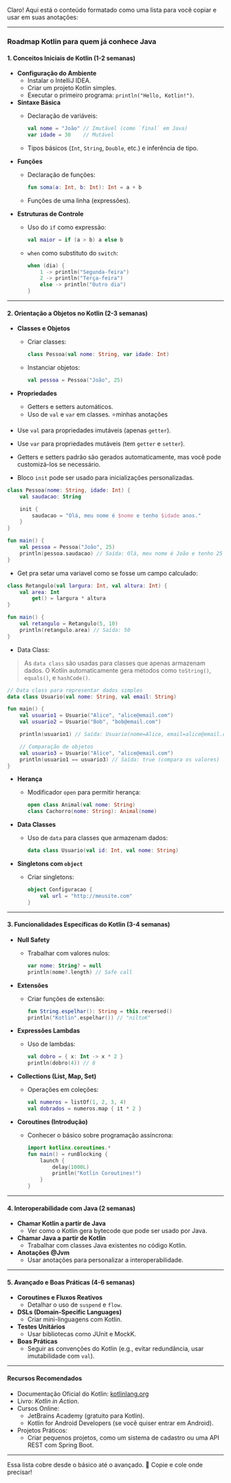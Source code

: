 Claro! Aqui está o conteúdo formatado como uma lista para você copiar e usar em suas anotações:

---

### **Roadmap Kotlin para quem já conhece Java**

#### **1. Conceitos Iniciais de Kotlin (1-2 semanas)**

- **Configuração do Ambiente**
    - Instalar o IntelliJ IDEA.
    - Criar um projeto Kotlin simples.
    - Executar o primeiro programa: `println("Hello, Kotlin!")`.
- **Sintaxe Básica**
    - Declaração de variáveis:
        
        ```kotlin
        val nome = "João" // Imutável (como `final` em Java)
        var idade = 30    // Mutável
        ```
        
    - Tipos básicos (`Int`, `String`, `Double`, etc.) e inferência de tipo.
- **Funções**
    - Declaração de funções:
        
        ```kotlin
        fun soma(a: Int, b: Int): Int = a + b
        ```
        
    - Funções de uma linha (expressões).
- **Estruturas de Controle**
    - Uso do `if` como expressão:
        
        ```kotlin
        val maior = if (a > b) a else b
        ```
        
    - `when` como substituto do `switch`:
        
        ```kotlin
        when (dia) {
            1 -> println("Segunda-feira")
            2 -> println("Terça-feira")
            else -> println("Outro dia")
        }
        ```
        

---

#### **2. Orientação a Objetos no Kotlin (2-3 semanas)**

- **Classes e Objetos**
    - Criar classes:
        
        ```kotlin
        class Pessoa(val nome: String, var idade: Int)
        ```
        
    - Instanciar objetos:
        
        ```kotlin
        val pessoa = Pessoa("João", 25)
        ```
        
- **Propriedades**
    - Getters e setters automáticos.
    - Uso de `val` e `var` em classes.
⭐minhas anotações
- Use `val` para propriedades imutáveis (apenas `getter`).
- Use `var` para propriedades mutáveis (tem `getter` e `setter`).
- Getters e setters padrão são gerados automaticamente, mas você pode customizá-los se necessário.
- Bloco `init` pode ser usado para inicializações personalizadas.
```kotlin
class Pessoa(nome: String, idade: Int) {
    val saudacao: String

    init {
        saudacao = "Olá, meu nome é $nome e tenho $idade anos."
    }
}

fun main() {
    val pessoa = Pessoa("João", 25)
    println(pessoa.saudacao) // Saída: Olá, meu nome é João e tenho 25 anos.
}

```
 - Get pra setar uma variavel como se fosse um campo calculado:
```kotlin
class Retangulo(val largura: Int, val altura: Int) {
    val area: Int
        get() = largura * altura
}

fun main() {
    val retangulo = Retangulo(5, 10)
    println(retangulo.area) // Saída: 50
}

```
- Data Class: 
> As `data class` são usadas para classes que apenas armazenam dados. O Kotlin automaticamente gera métodos como `toString()`, `equals()`, e `hashCode()`.
```kotlin
// Data class para representar dados simples
data class Usuario(val nome: String, val email: String)

fun main() {
    val usuario1 = Usuario("Alice", "alice@email.com")
    val usuario2 = Usuario("Bob", "bob@email.com")

    println(usuario1) // Saída: Usuario(nome=Alice, email=alice@email.com)

    // Comparação de objetos
    val usuario3 = Usuario("Alice", "alice@email.com")
    println(usuario1 == usuario3) // Saída: true (compara os valores)
}

```


- **Herança**
    - Modificador `open` para permitir herança:
        
        ```kotlin
        open class Animal(val nome: String)
        class Cachorro(nome: String): Animal(nome)
        ```
        
- **Data Classes**
    - Uso de `data` para classes que armazenam dados:
        
        ```kotlin
        data class Usuario(val id: Int, val nome: String)
        ```
        
- **Singletons com `object`**
    - Criar singletons:
        
        ```kotlin
        object Configuracao {
            val url = "http://meusite.com"
        }
        ```
        

---

#### **3. Funcionalidades Específicas do Kotlin (3-4 semanas)**

- **Null Safety**
    - Trabalhar com valores nulos:
        
        ```kotlin
        var nome: String? = null
        println(nome?.length) // Safe call
        ```
        
- **Extensões**
    - Criar funções de extensão:
        
        ```kotlin
        fun String.espelhar(): String = this.reversed()
        println("Kotlin".espelhar()) // "niltoK"
        ```
        
- **Expressões Lambdas**
    - Uso de lambdas:
        
        ```kotlin
        val dobro = { x: Int -> x * 2 }
        println(dobro(4)) // 8
        ```
        
- **Collections (List, Map, Set)**
    - Operações em coleções:
        
        ```kotlin
        val numeros = listOf(1, 2, 3, 4)
        val dobrados = numeros.map { it * 2 }
        ```
        
- **Coroutines (Introdução)**
    - Conhecer o básico sobre programação assíncrona:
        
        ```kotlin
        import kotlinx.coroutines.*
        fun main() = runBlocking {
            launch {
                delay(1000L)
                println("Kotlin Coroutines!")
            }
        }
        ```
        

---

#### **4. Interoperabilidade com Java (2 semanas)**

- **Chamar Kotlin a partir de Java**
    - Ver como o Kotlin gera bytecode que pode ser usado por Java.
- **Chamar Java a partir de Kotlin**
    - Trabalhar com classes Java existentes no código Kotlin.
- **Anotações @Jvm**
    - Usar anotações para personalizar a interoperabilidade.

---

#### **5. Avançado e Boas Práticas (4-6 semanas)**

- **Coroutines e Fluxos Reativos**
    - Detalhar o uso de `suspend` e `flow`.
- **DSLs (Domain-Specific Languages)**
    - Criar mini-linguagens com Kotlin.
- **Testes Unitários**
    - Usar bibliotecas como JUnit e MockK.
- **Boas Práticas**
    - Seguir as convenções do Kotlin (e.g., evitar redundância, usar imutabilidade com `val`).

---

#### **Recursos Recomendados**

- Documentação Oficial do Kotlin: [kotlinlang.org](https://kotlinlang.org/docs/home.html)
- Livro: _Kotlin in Action_.
- Cursos Online:
    - JetBrains Academy (gratuito para Kotlin).
    - Kotlin for Android Developers (se você quiser entrar em Android).
- Projetos Práticos:
    - Criar pequenos projetos, como um sistema de cadastro ou uma API REST com Spring Boot.

---

Essa lista cobre desde o básico até o avançado. 🚀 Copie e cole onde precisar!